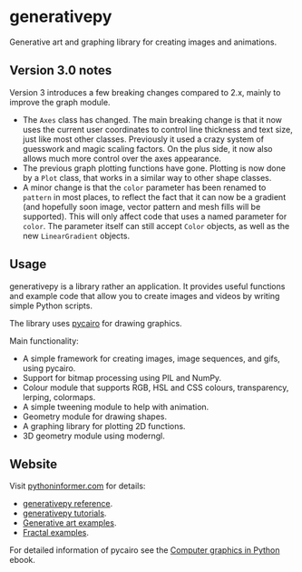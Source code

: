 # generativepy

Generative art and graphing library for creating images and animations.

## Version 3.0 notes

Version 3 introduces a few breaking changes compared to 2.x, mainly to improve the graph module.

* The `Axes` class has changed. The main breaking change is that it now uses the current user coordinates to control line thickness and text size, just like most other classes. Previously it used a crazy system of guesswork and magic scaling factors. On the plus side, it now also allows much more control over the axes appearance.
* The previous graph plotting functions have gone. Plotting is now done by a `Plot` class, that works in a similar way to other shape classes.
* A minor change is that the `color` parameter has been renamed to `pattern` in most places, to reflect the fact that it can now be a gradient (and hopefully soon image, vector pattern and mesh fills will be supported). This will only affect code that uses a named parameter for `color`. The parameter itself can still accept `Color` objects, as well as the new `LinearGradient` objects.

## Usage

generativepy is a library rather an application. It provides useful functions and example code that allow you to
create images and videos by writing simple Python scripts.

The library uses [pycairo](https://pycairo.readthedocs.io/en/latest/index.html) for drawing graphics.

Main functionality:

* A simple framework for creating images, image sequences, and gifs, using pycairo.
* Support for bitmap processing using PIL and NumPy.
* Colour module that supports RGB, HSL and CSS colours, transparency, lerping, colormaps.
* A simple tweening module to help with animation.
* Geometry module for drawing shapes.
* A graphing library for plotting 2D functions.
* 3D geometry module using moderngl.

## Website

Visit [pythoninformer.com](http://www.pythoninformer.com/generative-art/) for details:

* [generativepy reference](http://www.pythoninformer.com/generative-art/generativepy/).
* [generativepy tutorials](http://www.pythoninformer.com/generative-art/generativepy-tutorial/).
* [Generative art examples](http://www.pythoninformer.com/generative-art/generativepy-art/).
* [Fractal examples](http://www.pythoninformer.com/generative-art/fractals/).

For detailed information of pycairo see the [Computer graphics in Python](https://leanpub.com/computergraphicsinpython) ebook.
